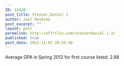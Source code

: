 ```yaml
---
ID: 13428
post_title: Steiner,Daniel J
author: Joel DesArmo
post_excerpt: ""
layout: post
permalink: http://effrtlss.com/steinerdaniel-j-3/
published: true
post_date: 2012-11-02 20:55:48
---
```

<p>Average GPA in Spring 2012 for first course listed: 2.88</p>